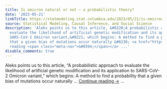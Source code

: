 ```yaml
---
title: Is omicron natural or not – a probabilistic theory?
date: '2023-05-21'
linkTitle: https://statmodeling.stat.columbia.edu/2023/05/21/is-omicron-natural-or-not-a-probabilistic-theory/
source: Statistical Modeling, Causal Inference, and Social Science
description: 'Aleks points us to this article, &#8220;A probabilistic approach to
  evaluate the likelihood of artificial genetic modification and its application to
  SARS-CoV-2 Omicron variant,&#8221; which begins: A method to find a probability
  that a given bias of mutations occur naturally &#8230; <a href="https://statmodeling.stat.columbia.edu/2023/05/21/is-omicron-natural-or-not-a-probabilistic-theory/">Continue
  reading <span class="meta-nav">&#8594;</span></a> ...'
disable_comments: true
---
```

Aleks points us to this article, &#8220;A probabilistic approach to evaluate the likelihood of artificial genetic modification and its application to SARS-CoV-2 Omicron variant,&#8221; which begins: A method to find a probability that a given bias of mutations occur naturally &#8230; <a href="https://statmodeling.stat.columbia.edu/2023/05/21/is-omicron-natural-or-not-a-probabilistic-theory/">Continue reading <span class="meta-nav">&#8594;</span></a> ...